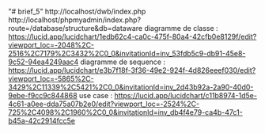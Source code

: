 "# brief_5" 
http://localhost/dwb/index.php
http://localhost/phpmyadmin/index.php?route=/database/structure&db=dataware
diagramme de classe :  https://lucid.app/lucidchart/1edb62c4-ca0c-475f-80a4-42cfb0e8129f/edit?viewport_loc=-2048%2C-2516%2C7179%2C3432%2C0_0&invitationId=inv_53fdb5c9-db91-45e8-9c52-94ea4249aac4
diagramme de sequence :  https://lucid.app/lucidchart/e3b7f18f-3f36-49e2-924f-4d826eeef030/edit?viewport_loc=-5865%2C-3429%2C11339%2C5421%2C0_0&invitationId=inv_2d43b92a-2a90-40d0-9ebe-f9cc9c844868
use case :  https://lucid.app/lucidchart/c11b8974-1d5e-4c61-a0ee-dda75a07b2e0/edit?viewport_loc=-2524%2C-725%2C4098%2C1960%2C0_0&invitationId=inv_db4f4e79-ca4b-47c1-b45a-42c2914fcc5e
